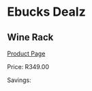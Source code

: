 
# Ebucks Dealz
## Wine Rack
[Product Page](https://www.ebucks.com/web/shop/productSelected.do?prodId=1129484323&catId=714962196)

Price: R349.00

Savings: 


	